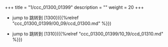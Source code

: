+++
title = "1/ccc_01300_01399"
description = ""
weight = 20
+++

* jump to 跳转到 [1300]({{%relref "ccc_01300_01399/00_09/ccd_01300.md" %}})

* jump to 跳转到 [1310]({{%relref "ccc_01300_01399/10_19/ccd_01310.md" %}})

